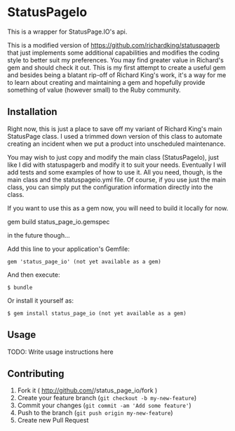 # StatusPageIo

This is a wrapper for StatusPage.IO's api.

This is a modified version of https://github.com/richardking/statuspagerb that just implements some additional
capabilities and modifies the coding style to better suit my preferences. You may find greater value in Richard's
gem and should check it out. This is my first attempt to create a useful gem and besides being a blatant rip-off of
Richard King's work, it's a way for me to learn about creating and maintaining a gem and hopefully provide
something of value (however small) to the Ruby community.

## Installation

Right now, this is just a place to save off my variant of Richard King's main StatusPage class.  I used a trimmed
down version of this class to automate creating an incident when we put a product into unscheduled
maintenance.

You may wish to just copy and modify the main class (StatusPageIo), just like I did with statuspagerb and modify
it to suit your needs.  Eventually I will add tests and some examples of how to use it. All you need, though, is the
main class and the statuspageio.yml file. Of course, if you use just the main class, you can simply put the
configuration information directly into the class.

If you want to use this as a gem now, you will need to build it locally for now.

gem build status_page_io.gemspec

in the future though...

Add this line to your application's Gemfile:

    gem 'status_page_io' (not yet available as a gem)

And then execute:

    $ bundle

Or install it yourself as:

    $ gem install status_page_io (not yet available as a gem)

## Usage

TODO: Write usage instructions here

## Contributing

1. Fork it ( http://github.com/<my-github-username>/status_page_io/fork )
2. Create your feature branch (`git checkout -b my-new-feature`)
3. Commit your changes (`git commit -am 'Add some feature'`)
4. Push to the branch (`git push origin my-new-feature`)
5. Create new Pull Request
